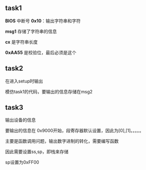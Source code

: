 ## task1

**BIOS** 中断号 **0x10**：输出字符串和字符

**msg1** 存储了字符串的信息

**cx** 是字符串长度

**0xAA55** 是校验位，最后必须是这个



## task2

在进入setup时输出

模仿task1的代码，要输出的信息存储在msg2



## task3

输出设备的信息

要输出的信息在 0x9000开始，段寄存器默认设置，因此为[0],[1]。。。。。

主要是函数调用问题，输出数字进制的转化，需要编写函数



因此需要设置ss,sp，即栈来存储

sp设置为0xFF00


